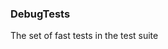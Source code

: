 ### <a id="Peeves.Peeves.TestUtils.DebugTests">DebugTests</a>
The set of fast tests in the test suite

